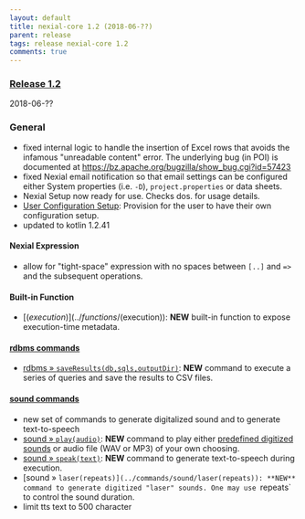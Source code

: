 ```yaml
---
layout: default
title: nexial-core 1.2 (2018-06-??)
parent: release
tags: release nexial-core 1.2
comments: true
---
```


### <a href="https://github.com/nexiality/nexial-core/releases/tag/nexial-core-1.2" class="external-link" target="_nexial_target">Release 1.2</a>
2018-06-??


### General
- fixed internal logic to handle the insertion of Excel rows that avoids the infamous "unreadable content" error. The
  underlying bug (in POI) is documented at https://bz.apache.org/bugzilla/show_bug.cgi?id=57423
- fixed Nexial email notification so that email settings can be configured either System properties (i.e. `-D`), 
  `project.properties` or data sheets.
- Nexial Setup now ready for use.  Checks dos. for usage details.
- [User Configuration Setup](../userguide/BatchFiles): Provision for the user to have their own configuration setup.
- updated to kotlin 1.2.41

#### Nexial Expression
- allow for "tight-space" expression with no spaces between `[..]` and `=>` and the subsequent operations.

#### Built-in Function
- [$(execution)](../functions/$(execution)): **NEW** built-in function to expose execution-time metadata. 

#### [rdbms commands](../commands/rdbms/index)
- [rdbms &raquo; `saveResults(db,sqls,outputDir)`](../commands/rdbms/saveResults(db,sqls,outputDir)): **NEW** command
  to execute a series of queries and save the results to CSV files.

#### [sound commands](../commands/sound/index)
- new set of commands to generate digitalized sound and to generate text-to-speech
- [sound &raquo; `play(audio)`](../commands/sound/play(audio)): **NEW** command to play either 
  [predefined digitized sounds](../commands/sound/play(audio)#example) or audio file (WAV or MP3) of your own choosing.
- [sound &raquo; `speak(text)`](../commands/sound/speak(text)): **NEW** command to generate text-to-speech during execution.
- [sound &raquo; `laser(repeats)](../commands/sound/laser(repeats)): **NEW** command to generate digitized "laser" sounds.
  One may use `repeats` to control the sound duration.
- limit tts text to 500 character
